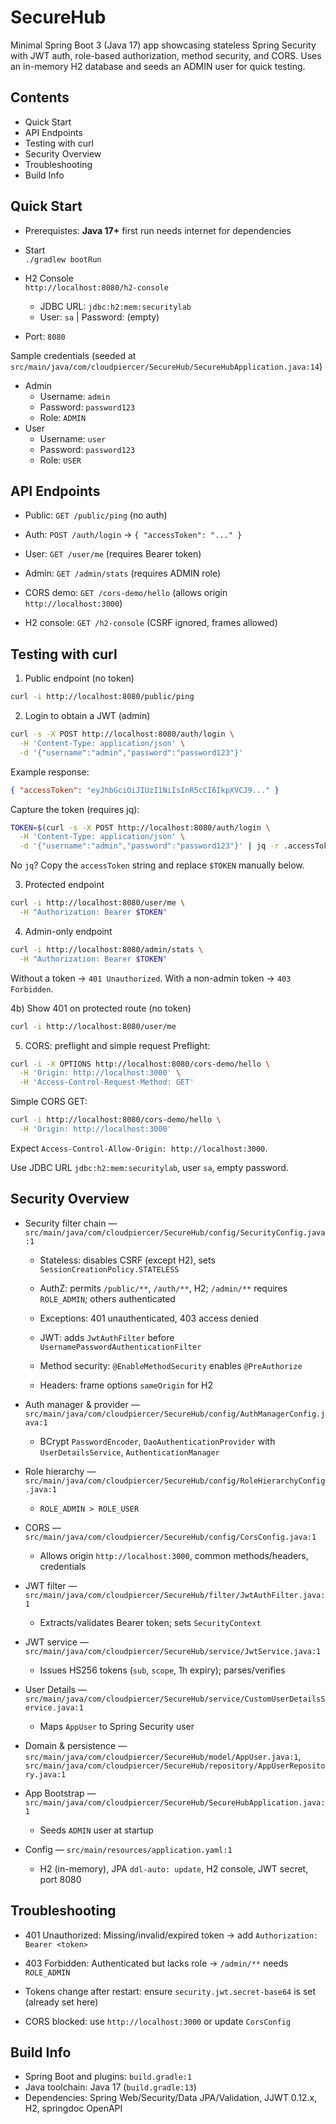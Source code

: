 # SecureHub

Minimal Spring Boot 3 (Java 17) app showcasing stateless Spring Security with JWT auth, role-based authorization, method security, and CORS. Uses an in-memory H2 database and seeds an ADMIN user for quick testing.

## Contents

- Quick Start
- API Endpoints
- Testing with curl
- Security Overview
- Troubleshooting
- Build Info

## Quick Start

- Prerequistes: <strong>Java 17+</strong> first run needs internet for dependencies
- Start<br>
  `./gradlew bootRun`

- H2 Console<br>`http://localhost:8080/h2-console`<br>

  - JDBC URL: `jdbc:h2:mem:securitylab`
  - User: `sa` | Password: (empty)

- Port: `8080`

Sample credentials (seeded at `src/main/java/com/cloudpiercer/SecureHub/SecureHubApplication.java:14`)

- Admin
  - Username: `admin`
  - Password: `password123`
  - Role: `ADMIN`
- User
  - Username: `user`
  - Password: `password123`
  - Role: `USER`

## API Endpoints

- Public: `GET /public/ping` (no auth)

- Auth: `POST /auth/login` → `{ "accessToken": "..." }`
- User: `GET /user/me` (requires Bearer token)
- Admin: `GET /admin/stats` (requires ADMIN role)
- CORS demo: `GET /cors-demo/hello` (allows origin `http://localhost:3000`)
- H2 console: `GET /h2-console` (CSRF ignored, frames allowed)

## Testing with curl

1. Public endpoint (no token)

```bash
curl -i http://localhost:8080/public/ping
```

2. Login to obtain a JWT (admin)

```bash
curl -s -X POST http://localhost:8080/auth/login \
  -H 'Content-Type: application/json' \
  -d '{"username":"admin","password":"password123"}'
```

Example response:

```json
{ "accessToken": "eyJhbGciOiJIUzI1NiIsInR5cCI6IkpXVCJ9..." }
```

Capture the token (requires jq):

```bash
TOKEN=$(curl -s -X POST http://localhost:8080/auth/login \
  -H 'Content-Type: application/json' \
  -d '{"username":"admin","password":"password123"}' | jq -r .accessToken)
```

No `jq`? Copy the `accessToken` string and replace `$TOKEN` manually below.

3. Protected endpoint

```bash
curl -i http://localhost:8080/user/me \
  -H "Authorization: Bearer $TOKEN"
```

4. Admin-only endpoint

```bash
curl -i http://localhost:8080/admin/stats \
  -H "Authorization: Bearer $TOKEN"
```

Without a token → `401 Unauthorized`. With a non-admin token → `403 Forbidden`.

4b) Show 401 on protected route (no token)

```bash
curl -i http://localhost:8080/user/me
```

5. CORS: preflight and simple request
   Preflight:

```bash
curl -i -X OPTIONS http://localhost:8080/cors-demo/hello \
  -H 'Origin: http://localhost:3000' \
  -H 'Access-Control-Request-Method: GET'
```

Simple CORS GET:

```bash
curl -i http://localhost:8080/cors-demo/hello \
  -H 'Origin: http://localhost:3000'
```

Expect `Access-Control-Allow-Origin: http://localhost:3000`.

Use JDBC URL `jdbc:h2:mem:securitylab`, user `sa`, empty password.

## Security Overview

- Security filter chain — `src/main/java/com/cloudpiercer/SecureHub/config/SecurityConfig.java:1`

  - Stateless: disables CSRF (except H2), sets `SessionCreationPolicy.STATELESS`

  - AuthZ: permits `/public/**`, `/auth/**`, H2; `/admin/**` requires `ROLE_ADMIN`; others authenticated
  - Exceptions: 401 unauthenticated, 403 access denied
  - JWT: adds `JwtAuthFilter` before `UsernamePasswordAuthenticationFilter`
  - Method security: `@EnableMethodSecurity` enables `@PreAuthorize`
  - Headers: frame options `sameOrigin` for H2

- Auth manager & provider — `src/main/java/com/cloudpiercer/SecureHub/config/AuthManagerConfig.java:1`

  - BCrypt `PasswordEncoder`, `DaoAuthenticationProvider` with `UserDetailsService`, `AuthenticationManager`

- Role hierarchy — `src/main/java/com/cloudpiercer/SecureHub/config/RoleHierarchyConfig.java:1`

  - `ROLE_ADMIN > ROLE_USER`

- CORS — `src/main/java/com/cloudpiercer/SecureHub/config/CorsConfig.java:1`

  - Allows origin `http://localhost:3000`, common methods/headers, credentials

- JWT filter — `src/main/java/com/cloudpiercer/SecureHub/filter/JwtAuthFilter.java:1`

  - Extracts/validates Bearer token; sets `SecurityContext`

- JWT service — `src/main/java/com/cloudpiercer/SecureHub/service/JwtService.java:1`

  - Issues HS256 tokens (`sub`, `scope`, 1h expiry); parses/verifies

- User Details — `src/main/java/com/cloudpiercer/SecureHub/service/CustomUserDetailsService.java:1`

  - Maps `AppUser` to Spring Security user

- Domain & persistence — `src/main/java/com/cloudpiercer/SecureHub/model/AppUser.java:1`, `src/main/java/com/cloudpiercer/SecureHub/repository/AppUserRepository.java:1`

- App Bootstrap — `src/main/java/com/cloudpiercer/SecureHub/SecureHubApplication.java:1`

  - Seeds `ADMIN` user at startup

- Config — `src/main/resources/application.yaml:1`
  - H2 (in-memory), JPA `ddl-auto: update`, H2 console, JWT secret, port 8080

## Troubleshooting

- 401 Unauthorized: Missing/invalid/expired token → add `Authorization: Bearer <token>`

- 403 Forbidden: Authenticated but lacks role → `/admin/**` needs `ROLE_ADMIN`
- Tokens change after restart: ensure `security.jwt.secret-base64` is set (already set here)
- CORS blocked: use `http://localhost:3000` or update `CorsConfig`

## Build Info

- Spring Boot and plugins: `build.gradle:1`
- Java toolchain: Java 17 (`build.gradle:13`)
- Dependencies: Spring Web/Security/Data JPA/Validation, JJWT 0.12.x, H2, springdoc OpenAPI
